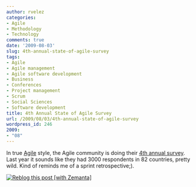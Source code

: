 ```yaml
---
author: rvelez
categories:
- Agile
- Methodology
- Technology
comments: true
date: '2009-08-03'
slug: 4th-annual-state-of-agile-survey
tags:
- Agile
- Agile management
- Agile software development
- Business
- Conferences
- Project management
- Scrum
- Social Sciences
- Software development
title: 4th Annual State of Agile Survey
url: /2009/08/03/4th-annual-state-of-agile-survey
wordpress_id: 246
2009:
- "08"
---
```



In true [Agile](http://en.wikipedia.org/wiki/Agile_management) style, the Agile community is doing their [4th annual survey](http://www.theserverside.com/news/thread.tss?thread_id=55332). Last year it sounds like they had 3000 respondents in 82 countries, pretty wild. Kind of reminds me of a sprint retrospective;).


[![Reblog this post [with Zemanta]](http://img.zemanta.com/reblog_e.png?x-id=d9c806d0-d0c2-4f98-b513-ae78dadaeaeb)](http://reblog.zemanta.com/zemified/d9c806d0-d0c2-4f98-b513-ae78dadaeaeb/)
